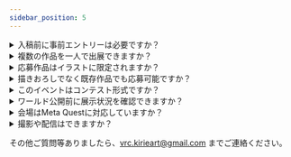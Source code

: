 ```yaml
---
sidebar_position: 5
---
```


<details>
  <summary>入稿前に事前エントリーは必要ですか？</summary>
    <div>
    入稿前にエントリーする必要はありません。<a href="./guidelines/入稿スケジュール">入稿スケジュール</a>の締め切り日時までに<a href="https://forms.gle/2VhFRjXfki1iHay98">Googleフォーム</a>へご入稿ください。
    </div>
</details>

<details>
  <summary>複数の作品を一人で出展できますか？</summary>
    <div>
    出展は可能ですが、展示スペースが離れた場所になる可能性があります。また、明らかに同一作品の連続投稿と本イベントが判断した場合は展示を行いません。
    </div>
</details>

<details>
  <summary>応募作品はイラストに限定されますか？</summary>
    <div>
    <a href="./guidelines/出展規約">出展基準</a>を満たしていれば、写真（実写も含む）も使用することができます。
    </div>
</details>

<details>
  <summary>描きおろしでなく既存作品でも応募可能ですか？</summary>
    <div>
    <a href="./guidelines/出展規約">出展基準</a>を満たしていれば、既存作品でも問題ありません。
    </div>
</details>

<details>
  <summary>このイベントはコンテスト形式ですか？</summary>
    <div>
    本イベントにおいて作品の優劣を競う事はありません、どの作品も等しく展示されます。
    </div>
</details>

<details>
  <summary>ワールド公開前に展示状況を確認できますか？</summary>
    <div>
    出展物がライティングの影響などを受けないため、事前公開は予定していません。
    </div>
</details>

<details>
  <summary>会場はMeta Questに対応していますか？</summary>
    <div>
    シェーダーの仕様により、PCワールドのみとなっております。ご了承ください。
    </div>
</details>

<details>
  <summary>撮影や配信はできますか？</summary>
    <div>
    撮影・配信やSNSへのアップは自由に行っていただけます。<br/>SNSにアップする際は、「<a href="https://twitter.com/hashtag/%E5%88%87%E3%82%8A%E7%B5%B5%E3%82%B7%E3%82%A7%E3%83%BC%E3%83%80%E3%83%BC?src=hashtag_click">#切り絵シェーダー</a>」のハッシュタグをぜひ付けてください☺️
    </div>
</details>

その他ご質問等ありましたら、[vrc.kirieart@gmail.com](mailto:vrc.kirieart@gmail.com) までご連絡ください。